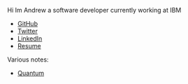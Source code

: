 Hi Im Andrew a software developer currently working at IBM

- [GitHub](https://www.github.com/andrewhughes101)
- [Twitter](https://www.twitter.com/andrewhughes101)
- [LinkedIn](https://www.linkedin.com/in/andrewhughes101)
- [Resume](../Andrew_Hughes_CV.pdf)

Various notes:

- [Quantum](../QuantumNotes)
